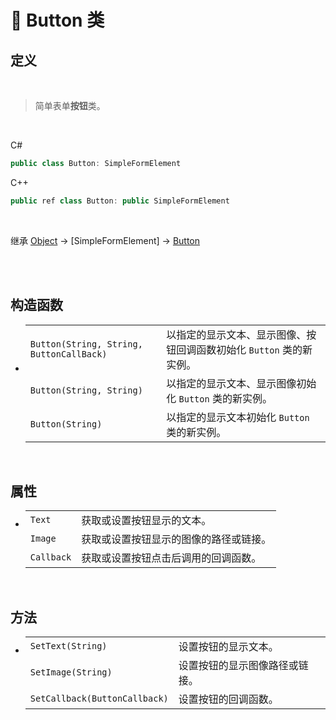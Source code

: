 # 🔖 Button 类

## 定义

<br>

> 简单表单**按钮**类。

<br>

C#
```cs
public class Button: SimpleFormElement
```
C++
```cpp
public ref class Button: public SimpleFormElement
```
<br>

继承 [Object](https://docs.microsoft.com/zh-cn/dotnet/api/system.object?view=net-6.0) → [SimpleFormElement] → [Button](Button.md)

<br>

<br>

## 构造函数
- 
    |||
    |-|-|
    |`Button(String, String, ButtonCallBack)`|以指定的显示文本、显示图像、按钮回调函数初始化 `Button` 类的新实例。|
    |`Button(String, String)`|以指定的显示文本、显示图像初始化 `Button` 类的新实例。|
    |`Button(String)`|以指定的显示文本初始化 `Button` 类的新实例。|

<br>

##  属性
- 
    |||
    |-|-|
    |`Text`|获取或设置按钮显示的文本。|
    |`Image`|获取或设置按钮显示的图像的路径或链接。|
    |`Callback`|获取或设置按钮点击后调用的回调函数。|

<br>

##  方法
- 
    |||
    |-|-|
    |`SetText(String)`|设置按钮的显示文本。|
    |`SetImage(String)`|设置按钮的显示图像路径或链接。|
    |`SetCallback(ButtonCallback)`|设置按钮的回调函数。|


